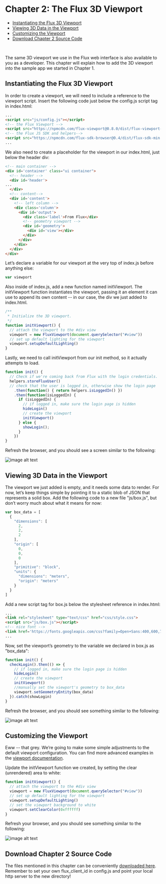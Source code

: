 # Chapter 2: The Flux 3D Viewport

* [Instantiating the Flux 3D Viewport](#instantiating-the-flux-3d-viewport)
* [Viewing 3D Data in the Viewport](#viewing-3d-data-in-the-viewport)
* [Customizing the Viewport](#customizing-the-viewport)
* [Download Chapter 2 Source Code](#download-chapter-2-source-code)

&nbsp;

The same 3D viewport we use in the Flux web interface is also available to you as a developer. This chapter will explain how to add the 3D viewport into the sample app we started in Chapter 1.

## <a id="instantiating-the-flux-3d-viewport"></a>Instantiating the Flux 3D Viewport

In order to create a viewport, we will need to include a reference to the viewport script. Insert the following code just below the config.js script tag in index.html:

```html
...
<script src="js/config.js"></script>
<!-- the Flux Viewport -->
<script src="https://npmcdn.com/flux-viewport@0.8.0/dist/flux-viewport-bundle.global.js"></script>
<!-- the Flux JS SDK and helpers-->
<script src="https://npmcdn.com/flux-sdk-browser@0.4/dist/flux-sdk-min.js"></script>
...
```

We also need to create a placeholder for the viewport in our index.html, just below the header div:

```html
<!-- main container -->
<div id='container' class="ui container">
  <!-- header -->
  <div id='header'>
...
  </div>
  <!-- content-->
  <div id='content'>
    <!-- left column -->
    <div class='column'>
      <div id='output'>
        <div class='label'>From Flux</div>
        <!-- geometry viewport -->
        <div id='geometry'>
          <div id='view'></div>
        </div>
      </div>
    </div>
  </div>
</div>
```

Let’s declare a variable for our viewport at the very top of index.js before anything else:

```js
var viewport
```

Also inside of index.js, add a new function named initViewport. The initViewport function instantiates the viewport, passing it an element it can use to append its own content -- in our case, the div we just added to index.html.

```js
/**
 * Initialize the 3D viewport.
 */
function initViewport() {
  // attach the viewport to the #div view
  viewport = new FluxViewport(document.querySelector("#view"))
  // set up default lighting for the viewport
  viewport.setupDefaultLighting()
}
```

Lastly, we need to call initViewport from our init method, so it actually attempts to load.

```js
function init() {
  // Check if we're coming back from Flux with the login credentials.
  helpers.storeFluxUser()
  // check that the user is logged in, otherwise show the login page
    .then(function() { return helpers.isLoggedIn() })
    .then(function(isLoggedIn) {
      if (isLoggedIn) {
        // if logged in, make sure the login page is hidden
        hideLogin()
        // create the viewport
        initViewport()
      } else {
        showLogin();
      }
    })
}
```

Refresh the browser, and you should see a screen similar to the following:

![image alt text](image_2.png)

## <a id="viewing-3d-data-in-the-viewport"></a>Viewing 3D Data in the Viewport

The viewport we just added is empty, and it needs some data to render. For now, let’s keep things simple by pointing it to a static blob of JSON that represents a solid box. Add the following  code to a new file "js/box.js", but don’t worry much about what it means for now:

```js
var box_data = [
  {
    "dimensions": [
      2,
      2,
      2
    ],
    "origin": [
      0,
      0,
      0
    ],
    "primitive": "block",
    "units": {
      "dimensions": "meters",
      "origin": "meters"
    }
  }
]
```

Add a new script tag for box.js below the stylesheet reference in index.html:

```html
...
<link rel="stylesheet" type="text/css" href="css/style.css">
<script src="js/box.js"></script>
<!-- nice font -->
<link href='https://fonts.googleapis.com/css?family=Open+Sans:400,600,700,800' rel='stylesheet' type='text/css'>
...
```

Now, set the viewport’s geometry to the variable we declared in box.js as "box_data":

```js
function init() {
  checkLogin().then(() => {
    // if logged in, make sure the login page is hidden
    hideLogin()
    // create the viewport
    initViewport()
    //manually set the viewport's geometry to box_data
    viewport.setGeometryEntity(box_data)
  }).catch(showLogin)
}
```

Refresh the browser, and you should see something similar to the following:

![image alt text](image_3.png)

## <a id="customizing-the-viewport"></a>Customizing the Viewport

Eww -- that grey. We’re going to make some simple adjustments to the default viewport configuration. You can find more advanced examples in the [viewport ](https://github.com/fluxio/flux-viewport/tree/master/demo)[documentation](https://github.com/fluxio/flux-viewport/tree/master/demo).

Update the initViewport function we created, by setting the clear (unrendered) area to white:

```js
function initViewport() {
  // attach the viewport to the #div view
  viewport = new FluxViewport(document.querySelector("#view"))
  // set up default lighting for the viewport
  viewport.setupDefaultLighting()
  // set the viewport background to white
  viewport.setClearColor(0xffffff)
}
```

Refresh your browser, and you should see something similar to the following:

![image alt text](image_4.png)

## <a id="download-chapter-2-source-code"></a>Download Chapter 2 Source Code

The files mentioned in this chapter can be conveniently [downloaded here](https://github.com/flux-labs/flux-seed/tree/master/tutorials/chapter_2_viewport). Remember to set your own flux_client_id in config.js and point your local http server to the new directory!
